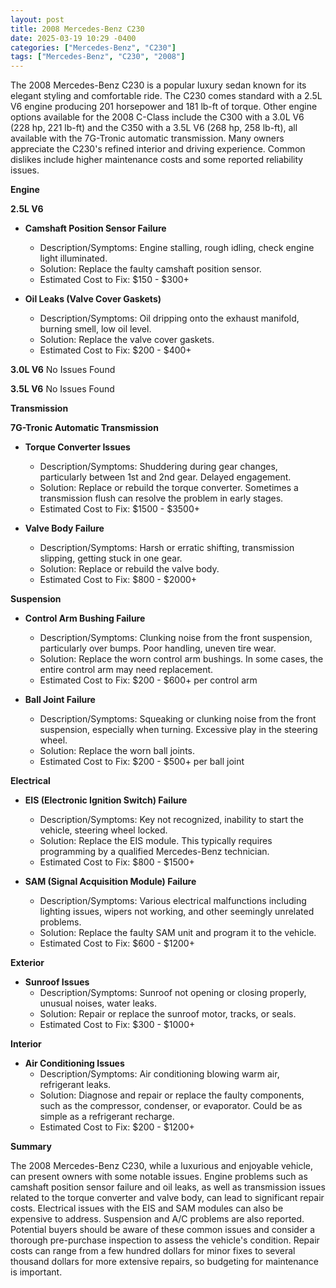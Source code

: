 ```yaml
---
layout: post
title: 2008 Mercedes-Benz C230
date: 2025-03-19 10:29 -0400
categories: ["Mercedes-Benz", "C230"]
tags: ["Mercedes-Benz", "C230", "2008"]
---
```

The 2008 Mercedes-Benz C230 is a popular luxury sedan known for its elegant styling and comfortable ride. The C230 comes standard with a 2.5L V6 engine producing 201 horsepower and 181 lb-ft of torque. Other engine options available for the 2008 C-Class include the C300 with a 3.0L V6 (228 hp, 221 lb-ft) and the C350 with a 3.5L V6 (268 hp, 258 lb-ft), all available with the 7G-Tronic automatic transmission. Many owners appreciate the C230's refined interior and driving experience. Common dislikes include higher maintenance costs and some reported reliability issues.

**Engine**

**2.5L V6**

*   **Camshaft Position Sensor Failure**
    *   Description/Symptoms: Engine stalling, rough idling, check engine light illuminated.
    *   Solution: Replace the faulty camshaft position sensor.
    *   Estimated Cost to Fix: $150 - $300+

*   **Oil Leaks (Valve Cover Gaskets)**
    *   Description/Symptoms: Oil dripping onto the exhaust manifold, burning smell, low oil level.
    *   Solution: Replace the valve cover gaskets.
    *   Estimated Cost to Fix: $200 - $400+

**3.0L V6**
No Issues Found

**3.5L V6**
No Issues Found

**Transmission**

**7G-Tronic Automatic Transmission**

*   **Torque Converter Issues**
    *   Description/Symptoms: Shuddering during gear changes, particularly between 1st and 2nd gear. Delayed engagement.
    *   Solution: Replace or rebuild the torque converter. Sometimes a transmission flush can resolve the problem in early stages.
    *   Estimated Cost to Fix: $1500 - $3500+

*   **Valve Body Failure**
    *   Description/Symptoms: Harsh or erratic shifting, transmission slipping, getting stuck in one gear.
    *   Solution: Replace or rebuild the valve body.
    *   Estimated Cost to Fix: $800 - $2000+

**Suspension**

*   **Control Arm Bushing Failure**
    *   Description/Symptoms: Clunking noise from the front suspension, particularly over bumps. Poor handling, uneven tire wear.
    *   Solution: Replace the worn control arm bushings. In some cases, the entire control arm may need replacement.
    *   Estimated Cost to Fix: $200 - $600+ per control arm

*   **Ball Joint Failure**
    *   Description/Symptoms: Squeaking or clunking noise from the front suspension, especially when turning. Excessive play in the steering wheel.
    *   Solution: Replace the worn ball joints.
    *   Estimated Cost to Fix: $200 - $500+ per ball joint

**Electrical**

*   **EIS (Electronic Ignition Switch) Failure**
    *   Description/Symptoms: Key not recognized, inability to start the vehicle, steering wheel locked.
    *   Solution: Replace the EIS module. This typically requires programming by a qualified Mercedes-Benz technician.
    *   Estimated Cost to Fix: $800 - $1500+

*   **SAM (Signal Acquisition Module) Failure**
    *   Description/Symptoms: Various electrical malfunctions including lighting issues, wipers not working, and other seemingly unrelated problems.
    *   Solution: Replace the faulty SAM unit and program it to the vehicle.
    *   Estimated Cost to Fix: $600 - $1200+

**Exterior**

*   **Sunroof Issues**
    *   Description/Symptoms: Sunroof not opening or closing properly, unusual noises, water leaks.
    *   Solution: Repair or replace the sunroof motor, tracks, or seals.
    *   Estimated Cost to Fix: $300 - $1000+

**Interior**

*   **Air Conditioning Issues**
    *   Description/Symptoms: Air conditioning blowing warm air, refrigerant leaks.
    *   Solution: Diagnose and repair or replace the faulty components, such as the compressor, condenser, or evaporator. Could be as simple as a refrigerant recharge.
    *   Estimated Cost to Fix: $200 - $1200+

**Summary**

The 2008 Mercedes-Benz C230, while a luxurious and enjoyable vehicle, can present owners with some notable issues. Engine problems such as camshaft position sensor failure and oil leaks, as well as transmission issues related to the torque converter and valve body, can lead to significant repair costs. Electrical issues with the EIS and SAM modules can also be expensive to address. Suspension and A/C problems are also reported. Potential buyers should be aware of these common issues and consider a thorough pre-purchase inspection to assess the vehicle's condition. Repair costs can range from a few hundred dollars for minor fixes to several thousand dollars for more extensive repairs, so budgeting for maintenance is important.

